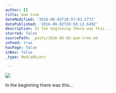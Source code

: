 ```yaml
---
author: []
title: Gum tree
dateModified: '2016-06-02T20:57:03.577Z'
datePublished: '2016-06-02T20:58:12.649Z'
description: In the beginning there was this...
starred: false
sourcePath: _posts/2016-06-02-gum-tree.md
inFeed: true
hasPage: false
inNav: false
_type: MediaObject

---
```

![](https://the-grid-user-content.s3-us-west-2.amazonaws.com/69e705fe-ea3a-4ddd-b6c6-3106014db71b.jpg)

In the beginning there was this...